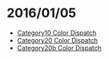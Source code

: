 # 2016/01/05

- [Category10 Color Dispatch](https://bigdata-mindstorms.github.io/d3-playground/#https://bigdata-mindstorms.github.io/d3-playground/ontouchstart/2016/01/05/category10_color_dispatch.js)
- [Category20 Color Dispatch](https://bigdata-mindstorms.github.io/d3-playground/#https://bigdata-mindstorms.github.io/d3-playground/ontouchstart/2016/01/05/category20_color_dispatch.js)
- [Category20b Color Dispatch](https://bigdata-mindstorms.github.io/d3-playground/#https://bigdata-mindstorms.github.io/d3-playground/ontouchstart/2016/01/05/category20b_color_dispatch.js)
